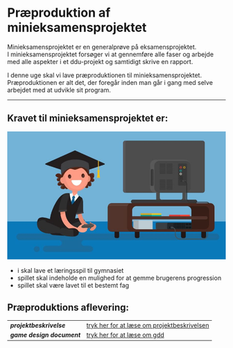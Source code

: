 <h1> Præproduktion af minieksamensprojektet </h1>

Minieksamensprojektet er en generalprøve på eksamensprojektet.      
I minieksamensprojektet forsøger vi at gennemføre alle faser og arbejde med alle aspekter i et ddu-projekt og samtidigt skrive en rapport.    

I denne uge skal vi lave præproduktionen til minieksamensprojektet.    
Præproduktionen er alt det, der foregår inden man går i gang med selve arbejdet med at udvikle sit program.   

-----------------------------------------------------------------------------------------------------------

## Kravet til minieksamensprojektet er: 

![learninggames](learninggames2.jpg)

- i skal lave et læringsspil til gymnasiet 
- spillet skal indeholde en mulighed for at gemme brugerens progression
- spillet skal være lavet til et bestemt fag

## Præproduktions aflevering:

|                           |                                              |
|---------------------------|----------------------------------------------|
|***projektbeskrivelse***   | [tryk her for at læse om projektbeskrivelsen](projektbeskrivelse/projektbeskrivelsen.md) |
|***game design document*** | [tryk her for at læse om gdd](gdd/gdd.md) |




